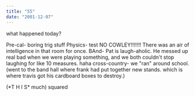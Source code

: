 ```yaml
---
title: "55"
date: "2001-12-07"
---
```


what happened today?

Pre-cal- boring trig stuff Physics- test NO COWLEY!!!!!!! There was an air of intelligence in that room for once. BAnd- Pat is laugh-aholic. He messed up real bad when we were playing something, and we both couldn't stop laughing for like 10 measures. haha cross-country- we "ran" around school. (went to the band hall where frank had put together new stands. which is where travis got his cardboard boxes to destroy.)

(\*T H I S\* much) squared
